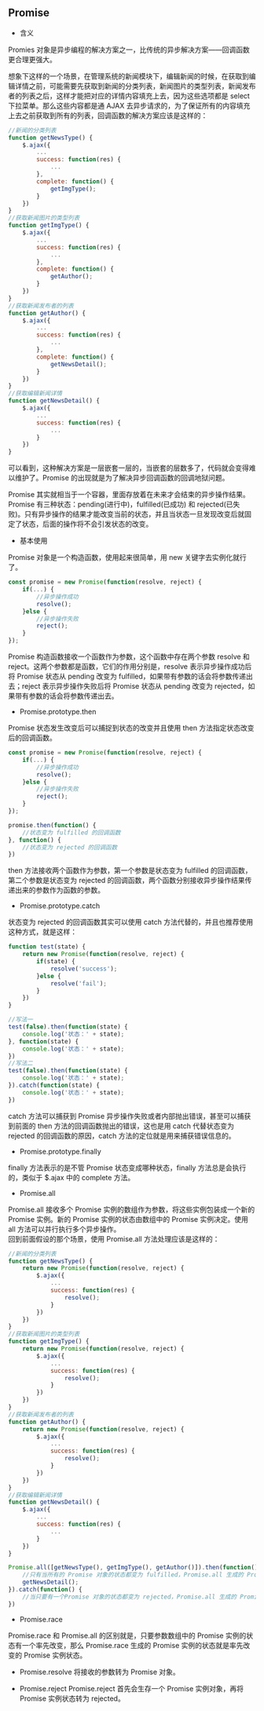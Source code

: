 ## Promise

* 含义

Promies 对象是异步编程的解决方案之一，比传统的异步解决方案——回调函数更合理更强大。  

想象下这样的一个场景，在管理系统的新闻模块下，编辑新闻的时候，在获取到编辑详情之前，可能需要先获取到新闻的分类列表，新闻图片的类型列表，新闻发布者的列表之后，这样才能把对应的详情内容填充上去，因为这些选项都是 select 下拉菜单。那么这些内容都是通 AJAX 去异步请求的，为了保证所有的内容填充上去之前获取到所有的列表，回调函数的解决方案应该是这样的：

```javascript
//新闻的分类列表
function getNewsType() {
    $.ajax({
        ...
        success: function(res) {
            ...
        },
        complete: function() {
            getImgType();
        }
    })
}
//获取新闻图片的类型列表
function getImgType() {
    $.ajax({
        ...
        success: function(res) {
            ...
        },
        complete: function() {
            getAuthor();
        }
    })
}
//获取新闻发布者的列表
function getAuthor() {
    $.ajax({
        ...
        success: function(res) {
            ...
        },
        complete: function() {
            getNewsDetail();
        }
    })
}
//获取编辑新闻详情
function getNewsDetail() {
    $.ajax({
        ...
        success: function(res) {
            ...
        }
    })
}

```

可以看到，这种解决方案是一层嵌套一层的，当嵌套的层数多了，代码就会变得难以维护了。Promise 的出现就是为了解决异步回调函数的回调地狱问题。

Promise 其实就相当于一个容器，里面存放着在未来才会结束的异步操作结果。Promise 有三种状态：pending(进行中)，fulfilled(已成功) 和 rejected(已失败)。只有异步操作的结果才能改变当前的状态，并且当状态一旦发现改变后就固定了状态，后面的操作将不会引发状态的改变。

* 基本使用

Promise 对象是一个构造函数，使用起来很简单，用 new 关键字去实例化就行了。
```javascript
const promise = new Promise(function(resolve, reject) {
    if(...) {
        //异步操作成功
        resolve();
    }else {
        //异步操作失败
        reject();
    }
});
```

Promise 构造函数接收一个函数作为参数，这个函数中存在两个参数 resolve 和 reject。这两个参数都是函数，它们的作用分别是，resolve 表示异步操作成功后将 Promise 状态从 pending 改变为 fulfilled，如果带有参数的话会将参数传递出去；reject 表示异步操作失败后将 Promise 状态从 pending 改变为 rejected，如果带有参数的话会将参数传递出去。

* Promise.prototype.then

Promise 状态发生改变后可以捕捉到状态的改变并且使用 then 方法指定状态改变后的回调函数。

```javascript
const promise = new Promise(function(resolve, reject) {
    if(...) {
        //异步操作成功
        resolve();
    }else {
        //异步操作失败
        reject();
    }
});

promise.then(function() {
    //状态变为 fulfilled 的回调函数
}, function() {
    //状态变为 rejected 的回调函数
})
```
then 方法接收两个函数作为参数，第一个参数是状态变为 fulfilled 的回调函数，第二个参数是状态变为 rejected 的回调函数，两个函数分别接收异步操作结果传递出来的参数作为函数的参数。

* Promise.prototype.catch

状态变为 rejected 的回调函数其实可以使用 catch 方法代替的，并且也推荐使用这种方式，就是这样：

```javascript
function test(state) {
    return new Promise(function(resolve, reject) {
        if(state) {
            resolve('success');
        }else {
            resolve('fail');
        }
    })
}

//写法一
test(false).then(function(state) {
    console.log('状态：' + state);
}, function(state) {
    console.log('状态：' + state);
})
//写法二
test(false).then(function(state) {
    console.log('状态：' + state);
}).catch(function(state) {
    console.log('状态：' + state);
})
```

catch 方法可以捕获到 Promise 异步操作失败或者内部抛出错误，甚至可以捕获到前面的 then 方法的回调函数抛出的错误，这也是用 catch 代替状态变为 rejected 的回调函数的原因，catch 方法的定位就是用来捕获错误信息的。

* Promise.prototype.finally

finally 方法表示的是不管 Promise 状态变成哪种状态，finally 方法总是会执行的，类似于 $.ajax 中的 complete 方法。

* Promise.all

Promise.all 接收多个 Promise 实例的数组作为参数，将这些实例包装成一个新的 Promise 实例。新的 Promise 实例的状态由数组中的 Promise 实例决定。使用 all 方法可以并行执行多个异步操作。    
回到前面假设的那个场景，使用 Promise.all 方法处理应该是这样的：
```javascript
//新闻的分类列表
function getNewsType() {
    return new Promise(function(resolve, reject) {
        $.ajax({
            ...
            success: function(res) {
                resolve();
            }
        })
    })
}
//获取新闻图片的类型列表
function getImgType() {
    return new Promise(function(resolve, reject) {
        $.ajax({
            ...
            success: function(res) {
                resolve();
            }
        })
    })
}
//获取新闻发布者的列表
function getAuthor() {
    return new Promise(function(resolve, reject) {
        $.ajax({
            ...
            success: function(res) {
                resolve();
            }
        })
    })
}
//获取编辑新闻详情
function getNewsDetail() {
    $.ajax({
        ...
        success: function(res) {
            ...
        }
    })
}

Promise.all([getNewsType(), getImgType(), getAuthor()]).then(function() {
    //只有当所有的 Promise 对象的状态都变为 fulfilled，Promise.all 生成的 Promise 实例的状态是 fulfilled
    getNewsDetail();
}).catch(function() {
    //当只要有一个Promise 对象的状态都变为 rejected，Promise.all 生成的 Promise 实例的状态是 rejected
})
```

* Promise.race

Promise.race 和 Promise.all 的区别就是，只要参数数组中的 Promise 实例的状态有一个率先改变，那么 Promise.race 生成的 Promise 实例的状态就是率先改变的 Promise 实例状态。

* Promise.resolve
将接收的参数转为 Promise 对象。

* Promise.reject
Promise.reject 首先会生存一个 Promise 实例对象，再将 Promise 实例状态转为 rejected。
